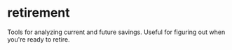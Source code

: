# retirement
Tools for analyzing current and future savings.  Useful for figuring out when you're ready to retire.

